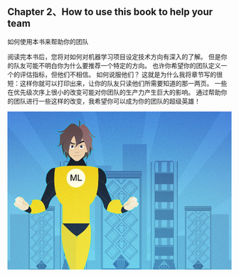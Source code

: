 ## Chapter 2、How to use this book to help your team

如何使用本书来帮助你的团队

阅读完本书后，您将对如何对机器学习项目设定技术方向有深入的了解。
但是你的队友可能不明白你为什么要推荐一个特定的方向。 也许你希望你的团队定义一个的评估指标，但他们不相信。 如何说服他们？
这就是为什么我将章节写的很短：这样你就可以打印出来，让你的队友只读他们所需要知道的那一两页。
一些在优先级次序上很小的改变可能对你团队的生产力产生巨大的影响。 通过帮助你的团队进行一些这样的改变，我希望你可以成为你的团队的超级英雄！

![这里写图片描述](https://github.com/shangschun/Machine_Learning_Yearning/blob/master/img/chapter02.png)

